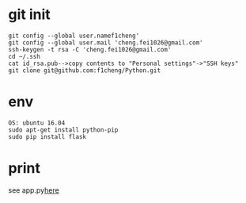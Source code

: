 # git init  
```  
git config --global user.namef1cheng'
git config --global user.mail 'cheng.fei1026@gmail.com'
ssh-keygen -t rsa -C 'cheng.fei1026@gmail.com'
cd ~/.ssh
cat id_rsa.pub-->copy contents to "Personal settings"->"SSH keys"
git clone git@github.com:f1cheng/Python.git
```  

# env  
```  
OS: ubuntu 16.04
sudo apt-get install python-pip
sudo pip install flask
```  

# print  
see app.py[here](app.py)
